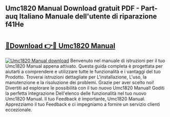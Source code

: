 ## Umc1820 Manual Download gratuit PDF - Part-auq Italiano Manuale dell'utente di riparazione f41He

# <h2><a href="http://dfbyg2i.blite.top/?on=Umc1820+Manual">🔗Download 👉🔴 Umc1820 Manual</a></h2>

[![Umc1820 Manual download](https://i.imgur.com/lujVjoI.png)](http://dfbyg2i.blite.top/?on=Umc1820+Manual)
Benvenuto nel manuale di istruzioni per il tuo Umc1820 Manual appena attivato. Questa guida completa è progettata per aiutarti a comprendere e utilizzare tutte le funzionalità e i vantaggi del tuo Prodotto. Troverai istruzioni dettagliate per L'installazione, L'uso, la manutenzione e la risoluzione dei problemi. Grazie per aver scelto noi! Divertiti ad esplorare le possibilità con il tuo nuovo Umc1820 Manual! Goditi la perfetta integrazione Dell'elenco delle funzionalità nel tuo nuovo Umc1820 Manual. Il tuo Feedback è importante, Umc1820 Manual. Apprezziamo il tuo Feedback e ci impegniamo a fornire un servizio clienti eccezionale.
